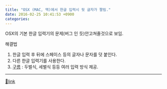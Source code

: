 ```yaml
---
title: "OSX (MAC, 맥)에서 한글 입력시 뒷 글자가 짤림."
date: 2016-02-25 10:41:53 +0900
categories: 
---
```

  

OSX의 기본 한글 입력기의 문제(버그 인 듯)안고쳐줄것으로 보임.

  


해결법



1. 한글 입력 후 뒤에 스페이스 등의 글자나 문자를 덧 붙인다.
2. 다른 한글 입력기를 사용한다.
1. [구름](http://gureum.io/#install "구름") : 두벌식, 세벌식 등등 여러 입력 방식 제공.




  ***
[🔗link](http://www.mins01.com/mh/tech/read/986)